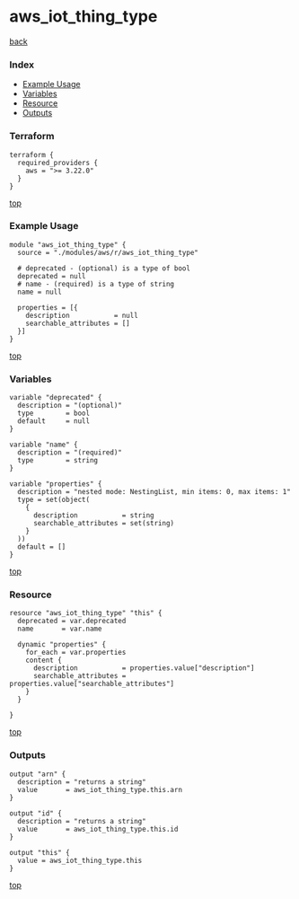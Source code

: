 # aws_iot_thing_type

[back](../aws.md)

### Index

- [Example Usage](#example-usage)
- [Variables](#variables)
- [Resource](#resource)
- [Outputs](#outputs)

### Terraform

```hcl
terraform {
  required_providers {
    aws = ">= 3.22.0"
  }
}
```

[top](#index)

### Example Usage

```hcl
module "aws_iot_thing_type" {
  source = "./modules/aws/r/aws_iot_thing_type"

  # deprecated - (optional) is a type of bool
  deprecated = null
  # name - (required) is a type of string
  name = null

  properties = [{
    description           = null
    searchable_attributes = []
  }]
}
```

[top](#index)

### Variables

```hcl
variable "deprecated" {
  description = "(optional)"
  type        = bool
  default     = null
}

variable "name" {
  description = "(required)"
  type        = string
}

variable "properties" {
  description = "nested mode: NestingList, min items: 0, max items: 1"
  type = set(object(
    {
      description           = string
      searchable_attributes = set(string)
    }
  ))
  default = []
}
```

[top](#index)

### Resource

```hcl
resource "aws_iot_thing_type" "this" {
  deprecated = var.deprecated
  name       = var.name

  dynamic "properties" {
    for_each = var.properties
    content {
      description           = properties.value["description"]
      searchable_attributes = properties.value["searchable_attributes"]
    }
  }

}
```

[top](#index)

### Outputs

```hcl
output "arn" {
  description = "returns a string"
  value       = aws_iot_thing_type.this.arn
}

output "id" {
  description = "returns a string"
  value       = aws_iot_thing_type.this.id
}

output "this" {
  value = aws_iot_thing_type.this
}
```

[top](#index)